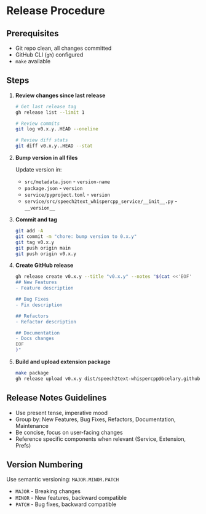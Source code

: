 # Release Procedure

## Prerequisites

- Git repo clean, all changes committed
- GitHub CLI (`gh`) configured
- `make` available

## Steps

1. **Review changes since last release**
   ```bash
   # Get last release tag
   gh release list --limit 1

   # Review commits
   git log v0.x.y..HEAD --oneline

   # Review diff stats
   git diff v0.x.y..HEAD --stat
   ```

2. **Bump version in all files**

   Update version in:
   - `src/metadata.json` - `version-name`
   - `package.json` - `version`
   - `service/pyproject.toml` - `version`
   - `service/src/speech2text_whispercpp_service/__init__.py` - `__version__`

3. **Commit and tag**
   ```bash
   git add -A
   git commit -m "chore: bump version to 0.x.y"
   git tag v0.x.y
   git push origin main
   git push origin v0.x.y
   ```

4. **Create GitHub release**
   ```bash
   gh release create v0.x.y --title "v0.x.y" --notes "$(cat <<'EOF'
   ## New Features
   - Feature description

   ## Bug Fixes
   - Fix description

   ## Refactors
   - Refactor description

   ## Documentation
   - Docs changes
   EOF
   )"
   ```

5. **Build and upload extension package**
   ```bash
   make package
   gh release upload v0.x.y dist/speech2text-whispercpp@bcelary.github.zip
   ```

## Release Notes Guidelines

- Use present tense, imperative mood
- Group by: New Features, Bug Fixes, Refactors, Documentation, Maintenance
- Be concise, focus on user-facing changes
- Reference specific components when relevant (Service, Extension, Prefs)

## Version Numbering

Use semantic versioning: `MAJOR.MINOR.PATCH`

- `MAJOR` - Breaking changes
- `MINOR` - New features, backward compatible
- `PATCH` - Bug fixes, backward compatible
